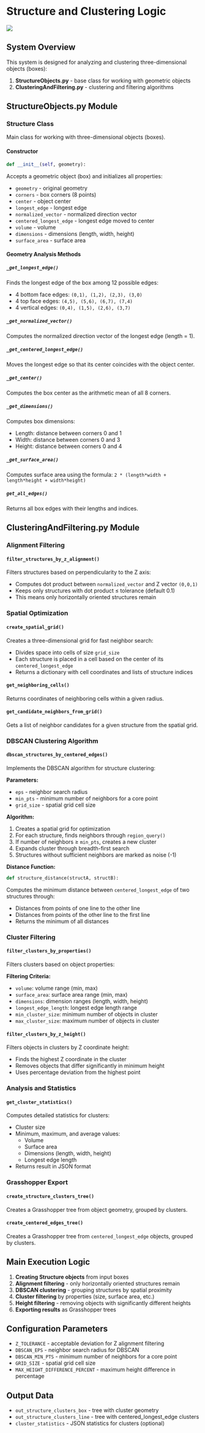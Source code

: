 # Structure and Clustering Logic

![](Pic/ViewCapture20250627_100953.jpg)

## System Overview

This system is designed for analyzing and clustering three-dimensional objects (boxes):

1. **StructureObjects.py** - base class for working with geometric objects
2. **ClusteringAndFiltering.py** - clustering and filtering algorithms

## StructureObjects.py Module

### Structure Class

Main class for working with three-dimensional objects (boxes).

#### Constructor
```python
def __init__(self, geometry):
```
Accepts a geometric object (box) and initializes all properties:
- `geometry` - original geometry
- `corners` - box corners (8 points)
- `center` - object center
- `longest_edge` - longest edge
- `normalized_vector` - normalized direction vector
- `centered_longest_edge` - longest edge moved to center
- `volume` - volume
- `dimensions` - dimensions (length, width, height)
- `surface_area` - surface area

#### Geometry Analysis Methods

##### `_get_longest_edge()`
Finds the longest edge of the box among 12 possible edges:
- 4 bottom face edges: `(0,1), (1,2), (2,3), (3,0)`
- 4 top face edges: `(4,5), (5,6), (6,7), (7,4)`
- 4 vertical edges: `(0,4), (1,5), (2,6), (3,7)`

##### `_get_normalized_vector()`
Computes the normalized direction vector of the longest edge (length = 1).

##### `_get_centered_longest_edge()`
Moves the longest edge so that its center coincides with the object center.

##### `_get_center()`
Computes the box center as the arithmetic mean of all 8 corners.

##### `_get_dimensions()`
Computes box dimensions:
- Length: distance between corners 0 and 1
- Width: distance between corners 0 and 3
- Height: distance between corners 0 and 4

##### `_get_surface_area()`
Computes surface area using the formula: `2 * (length*width + length*height + width*height)`

##### `get_all_edges()`
Returns all box edges with their lengths and indices.

## ClusteringAndFiltering.py Module

### Alignment Filtering

#### `filter_structures_by_z_alignment()`
Filters structures based on perpendicularity to the Z axis:
- Computes dot product between `normalized_vector` and Z vector `(0,0,1)`
- Keeps only structures with dot product ≤ tolerance (default 0.1)
- This means only horizontally oriented structures remain

### Spatial Optimization

#### `create_spatial_grid()`
Creates a three-dimensional grid for fast neighbor search:
- Divides space into cells of size `grid_size`
- Each structure is placed in a cell based on the center of its `centered_longest_edge`
- Returns a dictionary with cell coordinates and lists of structure indices

#### `get_neighboring_cells()`
Returns coordinates of neighboring cells within a given radius.

#### `get_candidate_neighbors_from_grid()`
Gets a list of neighbor candidates for a given structure from the spatial grid.

### DBSCAN Clustering Algorithm

#### `dbscan_structures_by_centered_edges()`
Implements the DBSCAN algorithm for structure clustering:

**Parameters:**
- `eps` - neighbor search radius
- `min_pts` - minimum number of neighbors for a core point
- `grid_size` - spatial grid cell size

**Algorithm:**
1. Creates a spatial grid for optimization
2. For each structure, finds neighbors through `region_query()`
3. If number of neighbors ≥ `min_pts`, creates a new cluster
4. Expands cluster through breadth-first search
5. Structures without sufficient neighbors are marked as noise (-1)

**Distance Function:**
```python
def structure_distance(structA, structB):
```
Computes the minimum distance between `centered_longest_edge` of two structures through:
- Distances from points of one line to the other line
- Distances from points of the other line to the first line
- Returns the minimum of all distances

### Cluster Filtering

#### `filter_clusters_by_properties()`
Filters clusters based on object properties:

**Filtering Criteria:**
- `volume`: volume range (min, max)
- `surface_area`: surface area range (min, max)
- `dimensions`: dimension ranges (length, width, height)
- `longest_edge_length`: longest edge length range
- `min_cluster_size`: minimum number of objects in cluster
- `max_cluster_size`: maximum number of objects in cluster

#### `filter_clusters_by_z_height()`
Filters objects in clusters by Z coordinate height:
- Finds the highest Z coordinate in the cluster
- Removes objects that differ significantly in minimum height
- Uses percentage deviation from the highest point

### Analysis and Statistics

#### `get_cluster_statistics()`
Computes detailed statistics for clusters:
- Cluster size
- Minimum, maximum, and average values:
  - Volume
  - Surface area
  - Dimensions (length, width, height)
  - Longest edge length
- Returns result in JSON format

### Grasshopper Export

#### `create_structure_clusters_tree()`
Creates a Grasshopper tree from object geometry, grouped by clusters.

#### `create_centered_edges_tree()`
Creates a Grasshopper tree from `centered_longest_edge` objects, grouped by clusters.

## Main Execution Logic

1. **Creating Structure objects** from input boxes
2. **Alignment filtering** - only horizontally oriented structures remain
3. **DBSCAN clustering** - grouping structures by spatial proximity
4. **Cluster filtering** by properties (size, surface area, etc.)
5. **Height filtering** - removing objects with significantly different heights
6. **Exporting results** as Grasshopper trees

## Configuration Parameters

- `Z_TOLERANCE` - acceptable deviation for Z alignment filtering
- `DBSCAN_EPS` - neighbor search radius for DBSCAN
- `DBSCAN_MIN_PTS` - minimum number of neighbors for a core point
- `GRID_SIZE` - spatial grid cell size
- `MAX_HEIGHT_DIFFERENCE_PERCENT` - maximum height difference in percentage

## Output Data

- `out_structure_clusters_box` - tree with cluster geometry
- `out_structure_clusters_line` - tree with centered_longest_edge clusters
- `cluster_statistics` - JSON statistics for clusters (optional)
